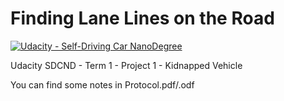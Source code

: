 # **Finding Lane Lines on the Road** 
[![Udacity - Self-Driving Car NanoDegree](https://s3.amazonaws.com/udacity-sdc/github/shield-carnd.svg)](http://www.udacity.com/drive)

Udacity SDCND - Term 1 - Project 1 - Kidnapped Vehicle 

You can find some notes in Protocol.pdf/.odf 
